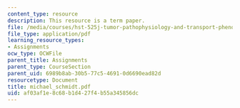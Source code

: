 ```yaml
---
content_type: resource
description: This resource is a term paper.
file: /media/courses/hst-525j-tumor-pathophysiology-and-transport-phenomena-fall-2005/af03af1e8c68b1d427f4b55a345856dc_michael_schmidt.pdf
file_type: application/pdf
learning_resource_types:
- Assignments
ocw_type: OCWFile
parent_title: Assignments
parent_type: CourseSection
parent_uid: 6989b8ab-30b5-77c5-4691-0d6690ead82d
resourcetype: Document
title: michael_schmidt.pdf
uid: af03af1e-8c68-b1d4-27f4-b55a345856dc
---
```

